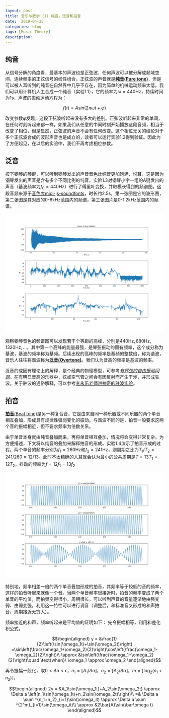 ```yaml
---
layout: post
title: 音乐与数学 (1) 纯音，泛音和拍音
date:  2019-04-25
categories: blog
tags: [Music Theory]
description: 
---
```


## 纯音

从信号分解的角度看，最基本的声波也是正弦波，任何声波可以被分解成频域空间，连续频率的正弦信号的线性组合。正弦波的声音就是[**纯音(Pure tone)**](https://en.wikipedia.org/wiki/Pure_tone)，但是可以被人耳听到的纯音在自然界中几乎不存在，因为简单的机械运动频率太低。我们可以用计算机人工合成一个纯音（实验1.1），它的频率为$\omega=440 \text{Hz}$，持续时间为$1$s，声波的振动运动方程为：

$$
f(t) = Asin(2\pi\omega t + \varphi)
$$

改变参数$\varphi$发现，这段正弦波听起来没有多大的差别。正弦波听起来非常的单调，在任何时刻听起来都一样，如果我们从任意的中间时刻开始播放这段音频，相当于改变了相位，但是显然，正弦波的声音不会有任何改变。这个相位无关的结论对于多个正弦波合成的波形声音也是成立的，读者可以运行实验1.2得到验证。因此为了方便起见，在以后的实验中，我们不再考虑相位参数。

## 泛音

按下钢琴的琴键，可以听到钢琴发出的声音音色比纯音更加饱满、悦耳，这是因为钢琴发出的声音是含有多个不同比例的纯音。实验1.3对钢琴小字一组的A键发出的声音（基波频率为$f_0=440\text{Hz}$）进行了傅里叶变换，并取模长得到的频谱图。这段音频来源于[音色库midi-js-soundfonts](https://github.com/gleitz/midi-js-soundfonts)，时长约2.5s，第一张图是它的波形图，第二张图是其对应的0-8kHz范围内的频谱，第三张图片是0-1.2kHz范围内的频谱。


[![](https://raw.githubusercontent.com/SimonFang1/SimonFang1.github.io/master/img/music_theory/piano_a4.png)](https://raw.githubusercontent.com/SimonFang1/SimonFang1.github.io/master/img/music_theory/piano_a4.svg)


观察钢琴音色的频谱图可以发现若干个等距的高峰，分别是$440\text{Hz},880\text{Hz},1320\text{Hz},\dots$。其中第一个高峰的能量最强，是琴弦振动的固有频率，这个成分称为基波，基波的频率称为基频。后续出现的高峰的频率是基频的整数倍，称为谐波，音乐人往往将谐波称为[**泛音(Overtone)**](https://en.wikipedia.org/wiki/Overtone)。我们认为音高的频率是基波的频率。

泛音的成因有理论上的解释，是个经典的物理模型，可参考[*有界弦的自由振动问题*](https://en.wikipedia.org/wiki/String_vibration)。在有明显音高的乐器中，弦或空气管之间会有因反射而产生干涉，并形成驻波。关于驻波的通俗解释，可以参考[李永乐老师讲神奇的驻波实验](https://www.bilibili.com/video/av43117270)。

## 拍音

[**拍音**(Beat tone)](https://en.wikipedia.org/wiki/Beat_(acoustics))是另一种复合音，它是由来自同一种乐器或不同乐器的两个单音相互叠加，形成具有规律性强弱变化的振动。与谐波不同的是，拍音一般要求这两个音的振幅相近，但不要求频率为倍数关系。

由于单音本身就由纯音叠加而来，再将单音相互叠加，情况将会变得非常复杂。为方便描述，下文将以纯音的叠加来解释拍音的形成。实验1.4演示了拍音形成的过程。两个单音的频率分别为$f_1=260\text{Hz}$和$f_2=241\text{Hz}$，则周期之比为$T_1/T_2 = 241/260\approx 12/13$。此时不太精确的人耳就会认为最小的公共周期是$T = 13T_1 = 12T_2$，抖动的频率为$f=12f_1=13f_2$

[![](https://raw.githubusercontent.com/SimonFang1/SimonFang1.github.io/master/img/music_theory/beat_tone.png)](https://raw.githubusercontent.com/SimonFang1/SimonFang1.github.io/master/img/music_theory/beat_tone.svg)

特别地，频率相差一倍的两个单音叠加形成的拍音，其频率等于较低的音的频率，这样的拍音听起来就像一个音。当两个单音频率很接近时，拍音的频率变成了两个单音的平均值，而拍频变得很小，周期很长，可以听到声音的音量逐渐地由强变弱、由弱变强，利用这一特性可以进行调音（调整后，和标准音叉形成的和声拍音，周期接近无穷大）。

频率接近的和声，频率听起来是平均值的证明如下：
先令振幅相等，利用和差化积公式，

$$\begin{aligned}
y = &\frac{1}{2}\left(\sin(\omega_1t)+\sin(\omega_2t)\right)
=\sin\left(\frac{\omega_1+\omega_2}{2}\right)\cos\left(\frac{\omega_1-\omega_2}{2}\right)\\
\approx &\sin\left(\frac{\omega_1+\omega_2}{2}\right)\quad \text{when}\ \omega_1 \approx \omega_2
\end{aligned}$$

再令振幅一般化，取$0< \Delta a < \epsilon$，$n_1=\lfloor A_1/\Delta a\rfloor$，$n_2=\lfloor A_2/\Delta a\rfloor$，$m=\lfloor\log_2(n_1+n_2)\rfloor$，

$$\begin{aligned}
2y = &A_1\sin(\omega_1t)+A_2\sin(\omega_2t)
\approx \Delta a \left(n_1\sin(\omega_1t)+n_2\sin(\omega_2t)\right)\\
=& \Delta a \sum ^{n_1+n_2}_{i=1}\sin(\omega_it)
\approx \Delta a \sum ^{2^m}_{i=1}\sin(\omega_it)\\
\approx &2\bar{A}\sin(\bar\omega t)
\end{aligned}$$

